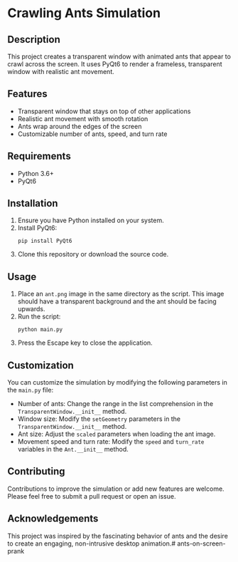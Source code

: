 # Crawling Ants Simulation

## Description
This project creates a transparent window with animated ants that appear to crawl across the screen. It uses PyQt6 to render a frameless, transparent window with realistic ant movement.

## Features
- Transparent window that stays on top of other applications
- Realistic ant movement with smooth rotation
- Ants wrap around the edges of the screen
- Customizable number of ants, speed, and turn rate

## Requirements
- Python 3.6+
- PyQt6

## Installation
1. Ensure you have Python installed on your system.
2. Install PyQt6:
   ```
   pip install PyQt6
   ```
3. Clone this repository or download the source code.

## Usage
1. Place an `ant.png` image in the same directory as the script. This image should have a transparent background and the ant should be facing upwards.
2. Run the script:
   ```
   python main.py
   ```
3. Press the Escape key to close the application.

## Customization
You can customize the simulation by modifying the following parameters in the `main.py` file:
- Number of ants: Change the range in the list comprehension in the `TransparentWindow.__init__` method.
- Window size: Modify the `setGeometry` parameters in the `TransparentWindow.__init__` method.
- Ant size: Adjust the `scaled` parameters when loading the ant image.
- Movement speed and turn rate: Modify the `speed` and `turn_rate` variables in the `Ant.__init__` method.

## Contributing
Contributions to improve the simulation or add new features are welcome. Please feel free to submit a pull request or open an issue.

## Acknowledgements
This project was inspired by the fascinating behavior of ants and the desire to create an engaging, non-intrusive desktop animation.# ants-on-screen-prank
